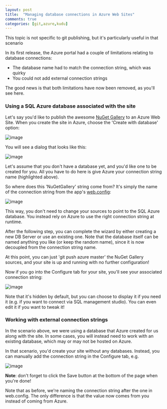 ```yaml
---
layout: post
title:  "Managing database connections in Azure Web Sites"
comments: true
categories: [git,azure,kudu]
---
```



This topic is not specific to git publishing, but it's particularly useful in that scenario

In its first release, the Azure portal had a couple of limitations relating to database connections:

- The database name had to match the connection string, which was quirky
- You could not add external connection strings


The good news is that both limitations have now been removed, as you'll see here.



### Using a SQL Azure database associated with the site

Let's say you'd like to publish the awesome [NuGet Gallery](https://github.com/NuGet/NuGetGallery) to an Azure Web Site. When you create the site in Azure, choose the 'Create with database' option:

![image](http://lh6.ggpht.com/-XT3zcbwAv1M/UE-4W5vjrFI/AAAAAAAADpM/p3HeYukyzxo/image%25255B37%25255D.png?imgmax=800)

You will see a dialog that looks like this:

![image](http://lh6.ggpht.com/-qiiPv_Zl8ds/UE-4XqaAOZI/AAAAAAAADpQ/lBDDRp-3MH8/image%25255B38%25255D.png?imgmax=800)

Let's assume that you don't have a database yet, and you'd like one to be created for you. All you have to do here is give Azure your connection string name (highlighted above).

So where does this 'NuGetGallery' string come from? It's simply the name of the connection string from the app's [web.config](https://github.com/NuGet/NuGetGallery/blob/master/Website/Web.config):

![image](http://lh5.ggpht.com/-0RHPX8Q8dhc/UE-4YsBn35I/AAAAAAAADpU/cCPW1e2EHd0/image%25255B39%25255D.png?imgmax=800)

This way, you don't need to change your sources to point to the SQL Azure database. You instead rely on Azure to use the right connection string at runtime.





After the following step, you can complete the wizard by either creating a new DB Server or use an existing one. Note that the database itself can be named anything you like (or keep the random name), since it is now decoupled from the connection string name.

At this point, you can just 'git push azure master' the NuGet Gallery sources, and your site is up and running with no further configuration!

Now if you go into the Configure tab for your site, you'll see your associated connection string:

![image](http://lh3.ggpht.com/--d1mgOEUlhE/UE-4ZTMi7nI/AAAAAAAADpY/9n8emYSj_8g/image%25255B40%25255D.png?imgmax=800)



Note that it's hidden by default, but you can choose to display it if you need it (e.g. if you want to connect via SQL management studio). You can even edit it if you want to tweak it!



### Working with external connection strings

In the scenario above, we were using a database that Azure created for us along with the site. In some cases, you will instead need to work with an existing database, which may or may not be hosted on Azure.

In that scenario, you'd create your site without any databases. Instead, you can manually add the connection string in the Configure tab, e.g.

![image](http://lh4.ggpht.com/-1B4_tQYkNh0/UE-4amdKCYI/AAAAAAAADpc/AgxQ7DwmsmI/image%25255B41%25255D.png?imgmax=800)



**Note**: don't forget to click the Save button at the bottom of the page when you're done!

Note that as before, we're naming the connection string after the one in web.config. The only difference is that the value now comes from you instead of coming from Azure.

